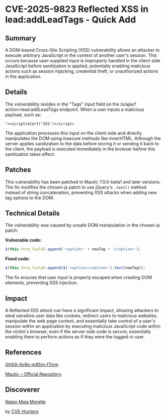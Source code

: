 # CVE-2025-9823 Reflected XSS in lead:addLeadTags - Quick Add

## Summary

A DOM-based Cross-Site Scripting (XSS) vulnerability allows an attacker to execute arbitrary JavaScript in the context of another user's session. This occurs because user-supplied input is improperly handled in the client-side JavaScript before sanitization is applied, potentially enabling malicious actions such as session hijacking, credential theft, or unauthorized actions in the application.

## Details

The vulnerability resides in the "Tags" input field on the /s/ajax?action=lead:addLeadTags endpoint. When a user inputs a malicious payload, such as:

`"><script>alert('XSS')</script>`

The application processes this input on the client-side and directly manipulates the DOM using insecure methods like innerHTML. Although the server applies sanitization to the data before storing it or sending it back to the client, the payload is executed immediately in the browser before this sanitization takes effect.

## Patches

This vulnerability has been patched in Mautic 7.0.0-beta1 and later versions. The fix modifies the chosen-js patch to use jQuery's `.text()` method instead of string concatenation, preventing XSS attacks when adding new tag options to the DOM.

## Technical Details

The vulnerability was caused by unsafe DOM manipulation in the chosen-js patch:

**Vulnerable code:**
```javascript
$(this.form_field).append('<option>' + newTag + '</option>');
```

**Fixed code:**
```javascript
$(this.form_field).append($('<option></option>').text(newTag));
```

The fix ensures that user input is properly escaped when creating DOM elements, preventing XSS injection.


## Impact
A Reflected XSS attack can have a significant impact, allowing attackers to steal sensitive user data like cookies, redirect users to malicious websites, manipulate the web page content, and essentially take control of a user's session within an application by executing malicious JavaScript code within the victim's browser, even if the server-side code is secure; essentially enabling them to perform actions as if they were the logged-in user.

## References

[GHSA-9v8p-m85m-f7mm](https://github.com/mautic/mautic/security/advisories/GHSA-9v8p-m85m-f7mm)

[Mautic  – Official Repository](https://github.com/mautic/mautic/security/advisories/GHSA-9v8p-m85m-f7mm)

## Discoverer
[Natan Maia Morette](https://nmmorette.github.io) 

by [CVE-Hunters](https://github.com/Sec-Dojo-Cyber-House/cve-hunters)

